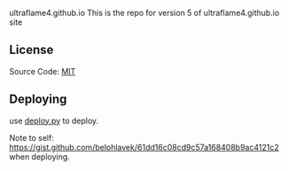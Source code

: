 ultraflame4.github.io
This is the repo for version 5 of ultraflame4.github.io site

## License
Source Code: [MIT](LICENSE)

## Deploying
use [deploy.py](deploy.py) to deploy.

Note to self: https://gist.github.com/belohlavek/61dd16c08cd9c57a168408b9ac4121c2 when deploying.
